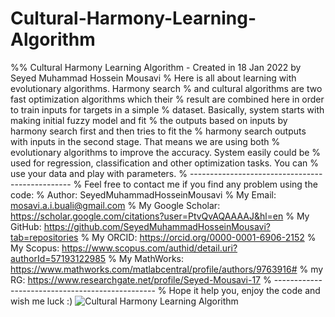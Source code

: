 # Cultural-Harmony-Learning-Algorithm
%% Cultural Harmony Learning Algorithm - Created in 18 Jan 2022 by Seyed Muhammad Hossein Mousavi
% Here is all about learning with evolutionary algorithms. Harmony search
% and cultural algorithms are two fast optimization algorithms which their
% result are combined here in order to train inputs for targets in a simple
% dataset. Basically, system starts with making initial fuzzy model and fit
% the outputs based on inputs by harmony search first and then tries to fit the
% harmony search outputs with inputs in the second stage. That means we are using both
% evolutionary algorithms to improve the accuracy. System easily could be
% used for regression, classification and other optimization tasks. You can
% use your data and play with parameters.
% ------------------------------------------------ 
% Feel free to contact me if you find any problem using the code: 
% Author: SeyedMuhammadHosseinMousavi
% My Email: mosavi.a.i.buali@gmail.com 
% My Google Scholar: https://scholar.google.com/citations?user=PtvQvAQAAAAJ&hl=en 
% My GitHub: https://github.com/SeyedMuhammadHosseinMousavi?tab=repositories 
% My ORCID: https://orcid.org/0000-0001-6906-2152 
% My Scopus: https://www.scopus.com/authid/detail.uri?authorId=57193122985 
% My MathWorks: https://www.mathworks.com/matlabcentral/profile/authors/9763916#
% my RG: https://www.researchgate.net/profile/Seyed-Mousavi-17
% ------------------------------------------------ 
% Hope it help you, enjoy the code and wish me luck :)
![Cultural Harmony Learning Algorithm](https://user-images.githubusercontent.com/11339420/150004726-beecb38c-18f8-4111-8938-1d2152b0069f.jpg)


